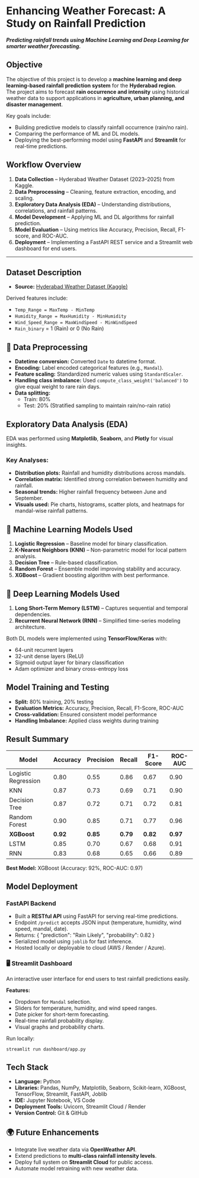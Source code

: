#  Enhancing Weather Forecast: A Study on Rainfall Prediction

**_Predicting rainfall trends using Machine Learning and Deep Learning for smarter weather forecasting._**



##  Objective
The objective of this project is to develop a **machine learning and deep learning-based rainfall prediction system** for the **Hyderabad region**.  
The project aims to forecast **rain occurrence and intensity** using historical weather data to support applications in **agriculture, urban planning, and disaster management**.

Key goals include:
- Building predictive models to classify rainfall occurrence (rain/no rain).  
- Comparing the performance of ML and DL models.  
- Deploying the best-performing model using **FastAPI** and **Streamlit** for real-time predictions.



##  Workflow Overview

1. **Data Collection** – Hyderabad Weather Dataset (2023–2025) from Kaggle.  
2. **Data Preprocessing** – Cleaning, feature extraction, encoding, and scaling.  
3. **Exploratory Data Analysis (EDA)** – Understanding distributions, correlations, and rainfall patterns.  
4. **Model Development** – Applying ML and DL algorithms for rainfall prediction.  
5. **Model Evaluation** – Using metrics like Accuracy, Precision, Recall, F1-score, and ROC-AUC.  
6. **Deployment** – Implementing a FastAPI REST service and a Streamlit web dashboard for end users.

---

##  Dataset Description

- **Source:** [Hyderabad Weather Dataset (Kaggle)](https://www.kaggle.com/datasets/gouthamsunny/hyderabad-weather-dataset-2023-2025)  

Derived features include:
- `Temp_Range = MaxTemp - MinTemp`  
- `Humidity_Range = MaxHumidity - MinHumidity`  
- `Wind_Speed_Range = MaxWindSpeed - MinWindSpeed`  
- `Rain_binary` = 1 (Rain) or 0 (No Rain)



## 🧹 Data Preprocessing

- **Datetime conversion:** Converted `Date` to datetime format.  
- **Encoding:** Label encoded categorical features (e.g., `Mandal`).  
- **Feature scaling:** Standardized numeric values using `StandardScaler`.  
- **Handling class imbalance:** Used `compute_class_weight('balanced')` to give equal weight to rare rain days.  
- **Data splitting:**  
  - Train: 80%  
  - Test: 20% (Stratified sampling to maintain rain/no-rain ratio)


##  Exploratory Data Analysis (EDA)

EDA was performed using **Matplotlib**, **Seaborn**, and **Plotly** for visual insights.

### Key Analyses:
- **Distribution plots:** Rainfall and humidity distributions across mandals.  
- **Correlation matrix:** Identified strong correlation between humidity and rainfall.  
- **Seasonal trends:** Higher rainfall frequency between June and September.  
- **Visuals used:** Pie charts, histograms, scatter plots, and heatmaps for mandal-wise rainfall patterns.



## 🤖 Machine Learning Models Used

1. **Logistic Regression** – Baseline model for binary classification.  
2. **K-Nearest Neighbors (KNN)** – Non-parametric model for local pattern analysis.  
3. **Decision Tree** – Rule-based classification.  
4. **Random Forest** – Ensemble model improving stability and accuracy.  
5. **XGBoost** – Gradient boosting algorithm with best performance.



## 🧠 Deep Learning Models Used

1. **Long Short-Term Memory (LSTM)** – Captures sequential and temporal dependencies.  
2. **Recurrent Neural Network (RNN)** – Simplified time-series modeling architecture.

Both DL models were implemented using **TensorFlow/Keras** with:
- 64-unit recurrent layers  
- 32-unit dense layers (ReLU)  
- Sigmoid output layer for binary classification  
- Adam optimizer and binary cross-entropy loss



##  Model Training and Testing

- **Split:** 80% training, 20% testing  
- **Evaluation Metrics:** Accuracy, Precision, Recall, F1-Score, ROC-AUC  
- **Cross-validation:** Ensured consistent model performance  
- **Handling Imbalance:** Applied class weights during training



##  Result Summary

| Model | Accuracy | Precision | Recall | F1-Score | ROC-AUC |
|--------|-----------|------------|---------|-----------|----------|
| Logistic Regression | 0.80 | 0.55 | 0.86 | 0.67 | 0.90 |
| KNN | 0.87 | 0.73 | 0.69 | 0.71 | 0.90 |
| Decision Tree | 0.87 | 0.72 | 0.71 | 0.72 | 0.81 |
| Random Forest | 0.90 | 0.85 | 0.71 | 0.77 | 0.96 |
| **XGBoost** | **0.92** | **0.85** | **0.79** | **0.82** | **0.97** |
| LSTM | 0.85 | 0.70 | 0.67 | 0.68 | 0.91 |
| RNN | 0.83 | 0.68 | 0.65 | 0.66 | 0.89 |

**Best Model:** XGBoost (Accuracy: 92%, ROC-AUC: 0.97)



##  Model Deployment

###  FastAPI Backend

- Built a **RESTful API** using FastAPI for serving real-time predictions.  
- Endpoint `/predict` accepts JSON input (temperature, humidity, wind speed, mandal, date).  
- Returns:
  {
    "prediction": "Rain Likely",
    "probability": 0.82
  }
- Serialized model using `joblib` for fast inference.  
- Hosted locally or deployable to cloud (AWS / Render / Azure).

### 🖥️ Streamlit Dashboard

An interactive user interface for end users to test rainfall predictions easily.

**Features:**
- Dropdown for `Mandal` selection.  
- Sliders for temperature, humidity, and wind speed ranges.  
- Date picker for short-term forecasting.  
- Real-time rainfall probability display.  
- Visual graphs and probability charts.

Run locally:
```
streamlit run dashboard/app.py
```

##  Tech Stack

- **Language:** Python  
- **Libraries:** Pandas, NumPy, Matplotlib, Seaborn, Scikit-learn, XGBoost, TensorFlow, Streamlit, FastAPI, Joblib  
- **IDE:** Jupyter Notebook, VS Code  
- **Deployment Tools:** Uvicorn, Streamlit Cloud / Render  
- **Version Control:** Git & GitHub



## 🌍 Future Enhancements
- Integrate live weather data via **OpenWeather API**.  
- Extend predictions to **multi-class rainfall intensity levels**.  
- Deploy full system on **Streamlit Cloud** for public access.  
- Automate model retraining with new weather data.


